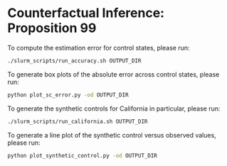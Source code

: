 # Counterfactual Inference: Proposition 99

To compute the estimation error for control states, please run:

```bash
./slurm_scripts/run_accuracy.sh OUTPUT_DIR
```

To generate box plots of the absolute error across control states, please run:

```bash
python plot_sc_error.py -od OUTPUT_DIR
```

To generate the synthetic controls for California in particular, please run:

```bash
./slurm_scripts/run_california.sh OUTPUT_DIR
```

To generate a line plot of the synthetic control versus observed values, please run:

```bash
python plot_synthetic_control.py -od OUTPUT_DIR
```
